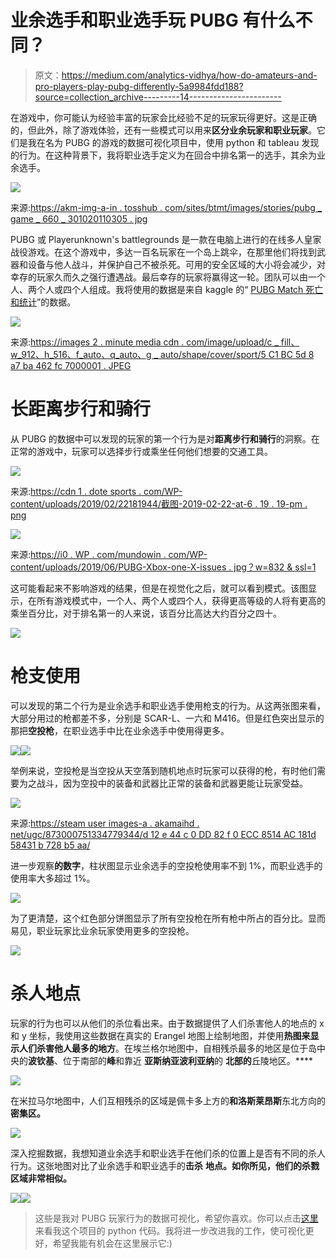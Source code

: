 # 业余选手和职业选手玩 PUBG 有什么不同？

> 原文：<https://medium.com/analytics-vidhya/how-do-amateurs-and-pro-players-play-pubg-differently-5a9984fdd188?source=collection_archive---------14----------------------->

在游戏中，你可能认为经验丰富的玩家会比经验不足的玩家玩得更好。这是正确的，但此外，除了游戏体验，还有一些模式可以用来**区分业余玩家和职业玩家**。它们是我在名为 PUBG 的游戏的数据可视化项目中，使用 python 和 tableau 发现的行为。在这种背景下，我将职业选手定义为在回合中排名第一的选手，其余为业余选手。

![](img/144f82e65bf0bfa80357959db5c4f7a1.png)

来源:[https://akm-img-a-in . tosshub . com/sites/btmt/images/stories/pubg _ game _ 660 _ 301020110305 . jpg](https://akm-img-a-in.tosshub.com/sites/btmt/images/stories/pubg_game_660_301020110305.jpg)

PUBG 或 Playerunknown's battlegrounds 是一款在电脑上进行的在线多人皇家战役游戏。在这个游戏中，多达一百名玩家在一个岛上跳伞，在那里他们将找到武器和设备与他人战斗，并保护自己不被杀死。可用的安全区域的大小将会减少，对幸存的玩家久而久之强行遭遇战。最后幸存的玩家将赢得这一轮。团队可以由一个人、两个人或四个人组成。我将使用的数据是来自 kaggle 的“ [PUBG Match 死亡和统计](https://www.kaggle.com/skihikingkevin/pubg-match-deaths)”的数据。

![](img/00c34201396d3084ead4a289eb86a63d.png)

来源:[https://images 2 . minute media cdn . com/image/upload/c _ fill、w_912、h_516、f_auto、q_auto、g _ auto/shape/cover/sport/5 C1 BC 5d 8 a7 ba 462 fc 7000001 . JPEG](https://images2.minutemediacdn.com/image/upload/c_fill,w_912,h_516,f_auto,q_auto,g_auto/shape/cover/sport/5c1bc5d8a7ba462fc7000001.jpeg)

# 长距离步行和骑行

从 PUBG 的数据中可以发现的玩家的第一个行为是对**距离步行和骑行**的洞察。在正常的游戏中，玩家可以选择步行或乘坐任何他们想要的交通工具。

![](img/7ff07527d1a5b2dab331e2a3c73e5441.png)

来源:[https://cdn 1 . dote sports . com/WP-content/uploads/2019/02/22181944/截图-2019-02-22-at-6 . 19 . 19-pm . png](https://cdn1.dotesports.com/wp-content/uploads/2019/02/22181944/Screenshot-2019-02-22-at-6.19.19-PM.png)

![](img/bcb207b3387b29c3c626f01a6962e5d9.png)

来源:[https://i0 . WP . com/mundowin . com/WP-content/uploads/2019/06/PUBG-Xbox-one-X-issues . jpg？w=832 & ssl=1](https://i0.wp.com/mundowin.com/wp-content/uploads/2019/06/PUBG-xbox-one-X-issues.jpg?w=832&ssl=1)

这可能看起来不影响游戏的结果，但是在视觉化之后，就可以看到模式。该图显示，在所有游戏模式中，一个人、两个人或四个人，获得更高等级的人将有更高的乘坐百分比，对于排名第一的人来说，该百分比高达大约百分之四十。

![](img/faabb9473c2b0aa4c4fab78e6887f1c2.png)

# 枪支使用

可以发现的第二个行为是业余选手和职业选手使用枪支的行为。从这两张图来看，大部分用过的枪都差不多，分别是 SCAR-L、一六和 M416。但是红色突出显示的那把**空投枪**，在职业选手中比在业余选手中使用得更多。

![](img/5ca901c82929ce73b7ab0c9805f05a56.png)![](img/169740e12544b3eccd150d4adab48a2d.png)

举例来说，空投枪是当空投从天空落到随机地点时玩家可以获得的枪，有时他们需要为之战斗，因为空投中的装备和武器比正常的装备和武器更能让玩家受益。

![](img/461a61f2af24766532da93733406ed81.png)

来源:[https://steam user images-a . akamaihd . net/ugc/873000751334779344/d 12 e 44 c 0 DD 82 f 0 ECC 8514 AC 181d 58431 b 728 b5 aa/](https://steamuserimages-a.akamaihd.net/ugc/873000751334779344/D12E44C0DD82F0ECC8514AC181D58431B728B5AA/)

进一步观察**的数字**，柱状图显示业余选手的空投枪使用率不到 1%，而职业选手的使用率大多超过 1%。

![](img/1f41639f7324e02f53b4536c26bd335d.png)

为了更清楚，这个红色部分饼图显示了所有空投枪在所有枪中所占的百分比。显而易见，职业玩家比业余玩家使用更多的空投枪。

![](img/9be508fa84d5ddc6edf1bd7f9fd64f63.png)

# 杀人地点

玩家的行为也可以从他们的杀位看出来。由于数据提供了人们杀害他人的地点的 x 和 y 坐标，我使用这些数据在真实的 Erangel 地图上绘制地图，并使用**热图来显示人们杀害他人最多的地方**。在埃兰格尔地图中，自相残杀最多的地区是位于岛中央的**波钦基**、位于南部的**峰**和靠近 **亚斯纳亚波利亚纳**的 **北部的**丘陵地区。****

![](img/7ea9894b755d7fa2059e5d971bba6a12.png)

在米拉马尔地图中，人们互相残杀的区域是佩卡多上方的**和洛斯莱昂斯**东北方向的**密集区。**

![](img/7b927c041194f8572939938bc3416f48.png)

深入挖掘数据，我想知道业余选手和职业选手在他们杀的位置上是否有不同的杀人行为。这张地图对比了业余选手和职业选手的**击杀** **地点。如你所见，他们的杀戮区域非常相似。**

![](img/c1fa73067b2fabf650b87caf5934241b.png)![](img/3ca1476fbfeb722b4d561a0e9e3d8404.png)

> 这些是我对 PUBG 玩家行为的数据可视化，希望你喜欢。你可以点击[这里](https://github.com/amypim/PUBG/blob/main/python%20code.py)来看我这个项目的 python 代码。我将进一步改进我的工作，使可视化更好，希望我能有机会在这里展示它:)